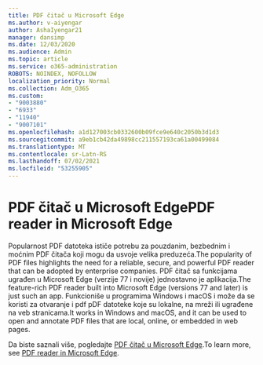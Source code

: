 ```yaml
---
title: PDF čitač u Microsoft Edge
ms.author: v-aiyengar
author: AshaIyengar21
manager: dansimp
ms.date: 12/03/2020
ms.audience: Admin
ms.topic: article
ms.service: o365-administration
ROBOTS: NOINDEX, NOFOLLOW
localization_priority: Normal
ms.collection: Adm_O365
ms.custom:
- "9003880"
- "6933"
- "11940"
- "9007101"
ms.openlocfilehash: a1d127003cb0332600b09fce9e640c2050b3d1d3
ms.sourcegitcommit: a9eb1cb42da49898cc211557193ca61a00499084
ms.translationtype: MT
ms.contentlocale: sr-Latn-RS
ms.lasthandoff: 07/02/2021
ms.locfileid: "53255905"
---
```

# <a name="pdf-reader-in-microsoft-edge"></a><span data-ttu-id="522c2-102">PDF čitač u Microsoft Edge</span><span class="sxs-lookup"><span data-stu-id="522c2-102">PDF reader in Microsoft Edge</span></span>

<span data-ttu-id="522c2-103">Popularnost PDF datoteka ističe potrebu za pouzdanim, bezbednim i moćnim PDF čitača koji mogu da usvoje velika preduzeća.</span><span class="sxs-lookup"><span data-stu-id="522c2-103">The popularity of PDF files highlights the need for a reliable, secure, and powerful PDF reader that can be adopted by enterprise companies.</span></span> <span data-ttu-id="522c2-104">PDF čitač sa funkcijama ugrađen u Microsoft Edge (verzije 77 i novije) jednostavno je aplikacija.</span><span class="sxs-lookup"><span data-stu-id="522c2-104">The feature-rich PDF reader built into Microsoft Edge (versions 77 and later) is just such an app.</span></span> <span data-ttu-id="522c2-105">Funkcioniše u programima Windows i macOS i može da se koristi za otvaranje i pdf pDF datoteke koje su lokalne, na mreži ili ugrađene na veb stranicama.</span><span class="sxs-lookup"><span data-stu-id="522c2-105">It works in Windows and macOS, and it can be used to open and annotate PDF files that are local, online, or embedded in web pages.</span></span>

<span data-ttu-id="522c2-106">Da biste saznali više, pogledajte [PDF čitač u Microsoft Edge](https://go.microsoft.com/fwlink/?linkid=2140005).</span><span class="sxs-lookup"><span data-stu-id="522c2-106">To learn more, see [PDF reader in Microsoft Edge](https://go.microsoft.com/fwlink/?linkid=2140005).</span></span>
